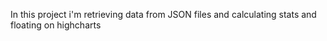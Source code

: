 In this project i'm retrieving data from JSON files and calculating stats and floating on highcharts